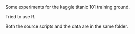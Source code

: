 Some experiments for the kaggle titanic 101 training ground.

Tried to use R.

Both the source scripts and the data are in the same folder.
